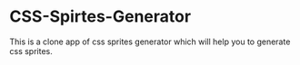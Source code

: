 # CSS-Spirtes-Generator
This is a clone app of css sprites generator which will help you to generate css sprites.
